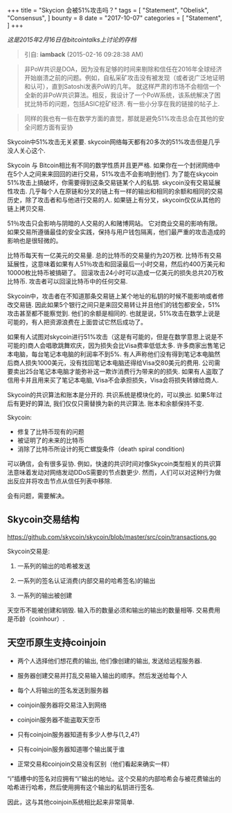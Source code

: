 +++
title = "Skycion 会被51%攻击吗？"
tags = [
    "Statement",
    "Obelisk",
    "Consensus",
]
bounty = 8
date = "2017-10-07"
categories = [
    "Statement",
]
+++

*这是2015年2月16日在bitcointalks上讨论的存档*

> 引自: **iamback** (2015-02-16 09:28:38 AM)

> 非PoW共识是DOA，因为没有足够的时间来剔除和信任在2016年全球经济开始崩溃之前的问题。例如，自私采矿攻击没有被发现（或者说广泛地证明和认可），直到Satoshi发表PoW的几年。 就这样严肃的市场不会相信一个全新的非PoW共识算法。相反，我设计了一个PoW系统，该系统解决了困扰比特币的问题，包括ASIC挖矿经济. 有一些小分享在我的链接的帖子上.

> 同样的我也有一些在数学方面的直觉，那就是避免51%攻击总会在其他的安全问题方面有妥协

Skycoin中51%攻击无关紧要. skycoin网络每天都有20多次的51%攻击但是几乎没人关心这个.

Skycoin 与 Bitcoin相比有不同的数学性质并且更严格. 如果你在一个封闭网络中在5个人之间来来回回的进行交易，51%攻击不会影响到他们. 为了能在skycoin 51%攻击上搞破坏，你需要得到这条交易链某个人的私钥. skycoin没有交易延展性攻击. 几乎每个人在原链和分叉的链上有一样的输出和相同的余额和相同的交易历史，除了攻击者和与他进行交易的人. 如果链上有分叉，skycoin仅仅从其他的链上拷贝交易.

51％攻击只会影响与阴暗的人交易的人和赌博网站。 它对商业交易的影响有限。 如果交易所遵循最佳的安全实践，保持与用户钱包隔离，他们最严重的攻击造成的影响也是很轻微的。

比特币每天有一亿美元的交易量. 总的比特币的交易量约为20万枚.  比特币有交易延展性，这意味着如果有人51％攻击和回滚最后一小时交易，然后约400万美元和10000枚比特币被搞砸了。 回滚攻击24小时可以造成一亿美元的损失总共20万枚比特币. 攻击者可以回滚比特币中的任何交易.

Skycoin中，攻击者在不知道那条交易链上某个地址的私钥的时候不能影响或者修改交易链.  因此如果5个银行之间只是来回交易转让并且他们的钱包都安全，51%攻击甚至都不能察觉到. 他们的余额是相同的. 也就是说，51%攻击在数学上说是可能的，有人把资源浪费在上面尝试它然后成功了。

如果有人试图对skycoin进行51%攻击（这是有可能的，但是在数学意思上说是不可能的)商人会唱歌跳舞欢庆，因为损失会比Visa费率低低太多. 许多商家出售笔记本电脑，每台笔记本电脑的利润率不到5%. 有人声称他们没有得到笔记本电脑然后商人损失1000美元，没有找回笔记本电脑还得给Visa交80美元的费用. 公司需要卖出25台笔记本电脑才能弥补这一欺诈消费行为带来的的损失. 如果有人盗取了信用卡并且用来买了笔记本电脑, Visa不会承担损失，Visa会将损失转嫁给商人.

Skycoin的共识算法和账本是分开的. 共识系统是模块化的，可以换出. 如果5年过后有更好的算法, 我们仅仅只需替换为新的共识算法. 账本和余额保持不变.

Skycoin:

- 修复了比特币现有的问题
- 被证明了的未来的比特币
- 消除了比特币所设计的死亡螺旋条件（death spiral condition)

可以确信，会有很多妥协. 例如，快速的共识时间对像Skycoin类型相关的共识算法意味着发动对网络发动DDoS需要的节点数更少. 然而，人们可以对这种行为做出反应并将攻击节点从信任列表中移除.

会有问题，需要解决。

## Skycoin交易结构

https://github.com/skycoin/skycoin/blob/master/src/coin/transactions.go

Skycoin交易是:

1) 一系列的输出的哈希被发送

2) 一系列的签名认证消费(内部交易的哈希签名)的输出

3) 一系列的输出被创建

天空币不能被创建和销毁. 输入币的数量必须和输出的输出的数量相等. 交易费用是币龄（coinhour）.

## 天空币原生支持coinjoin

- 两个人选择他们想花费的输出, 他们像创建的输出, 发送给远程服务器.
- 服务器创建交易并打乱交易输入输出的顺序。然后发送给每个人
- 每个人将输出的签名发送到服务器
- coinjoin服务器将交易注入到网络

- coinjoin服务器不能盗取天空币
- 只有coinjoin服务器知道有多少人参与(1,2,4?)
- 只有coinjoin服务器知道哪个输出属于谁
- 正常交易和coinjoin交易没有区别（他们看起来确实一样）

“i”插槽中的签名对应拥有“i”输出的地址。这个交易的内部哈希会与被花费输出的哈希进行哈希，然后使用拥有这个输出的私钥进行签名.

因此，这与其他coinjoin系统相比起来非常简单.
